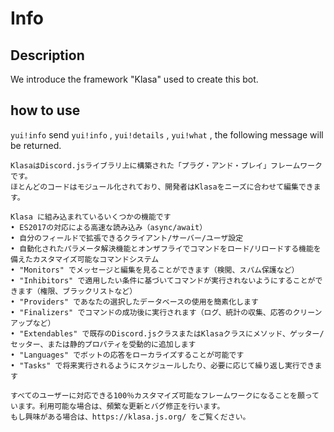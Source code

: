 # Info

## Description

We introduce the framework "Klasa" used to create this bot.

## how to use

`yui!info` send `yui!info` , `yui!details` , `yui!what` , the following message will be returned.

```text
KlasaはDiscord.jsライブラリ上に構築された「プラグ・アンド・プレイ」フレームワークです。
ほとんどのコードはモジュール化されており、開発者はKlasaをニーズに合わせて編集できます。

Klasa に組み込まれているいくつかの機能です
• ES2017の対応による高速な読み込み（async/await）
• 自分のフィールドで拡張できるクライアント/サーバー/ユーザ設定
• 自動化されたパラメータ解決機能とオンザフライでコマンドをロード/リロードする機能を備えたカスタマイズ可能なコマンドシステム
• "Monitors" でメッセージと編集を見ることができます（検閲、スパム保護など）
• "Inhibitors" で適用したい条件に基づいてコマンドが実行されないようにすることができます（権限、ブラックリストなど）
• "Providers" であなたの選択したデータベースの使用を簡素化します
• "Finalizers" でコマンドの成功後に実行されます（ログ、統計の収集、応答のクリーンアップなど）
• "Extendables" で既存のDiscord.jsクラスまたはKlasaクラスにメソッド、ゲッター/セッター、または静的プロパティを受動的に追加します
• "Languages" でボットの応答をローカライズすることが可能です
• "Tasks" で将来実行されるようにスケジュールしたり、必要に応じて繰り返し実行できます

すべてのユーザーに対応できる100％カスタマイズ可能なフレームワークになることを願っています。利用可能な場合は、頻繁な更新とバグ修正を行います。
もし興味がある場合は、https://klasa.js.org/ をご覧ください。
```
